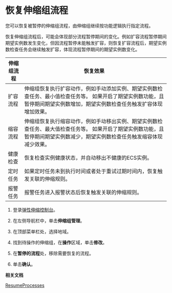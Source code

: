 # 恢复伸缩组流程

您可以恢复被暂停的伸缩组流程，由伸缩组继续按功能逻辑执行指定流程。

恢复伸缩组流程后，可能会体现部分流程暂停期间的变化。例如扩容流程暂停期间期望实例数发生变化，但因流程暂停未能触发扩容，则恢复扩容流程后，期望实例数检查任务会继续触发扩容，体现流程暂停期间的期望实例数变化。

|伸缩组流程|恢复效果|
|-----|----|
|扩容流程|伸缩组恢复执行扩容动作，例如手动添加实例、期望实例数检查任务、最小值检查任务等。 如果开启了期望实例数功能，且暂停期间期望实例数增加，期望实例数检查任务触发扩容体现增加效果。 |
|缩容流程|伸缩组恢复执行缩容动作，例如手动移出实例、期望实例数检查任务、最大值检查任务等。 如果开启了期望实例数功能，且暂停期间期望实例数减少，期望实例数检查任务触发缩容体现减少效果。 |
|健康检查|恢复检查实例健康状态，并自动移出不健康的ECS实例。|
|定时任务|如果定时任务未到执行时间或者处于重试过期时间内，恢复触发关联的伸缩规则。|
|报警任务|报警任务进入报警状态后恢复触发关联的伸缩规则。|

1.  登录[弹性伸缩控制台](https://essnew.console.aliyun.com/)。

2.  在左侧导航栏中，单击**伸缩组管理**。

3.  在顶部菜单栏处，选择地域。

4.  找到待操作的伸缩组，在**操作**区域，单击**修改**。

5.  在**暂停的流程**处，移除需要恢复的流程。

6.  单击**确认**。


**相关文档**  


[ResumeProcesses](/cn.zh-CN/API参考/伸缩组/ResumeProcesses.md)

